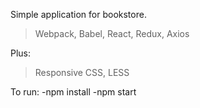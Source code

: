 Simple application for bookstore.

> Webpack, Babel, React, Redux, Axios

Plus:
> Responsive CSS, LESS

To run:
-npm install
-npm start